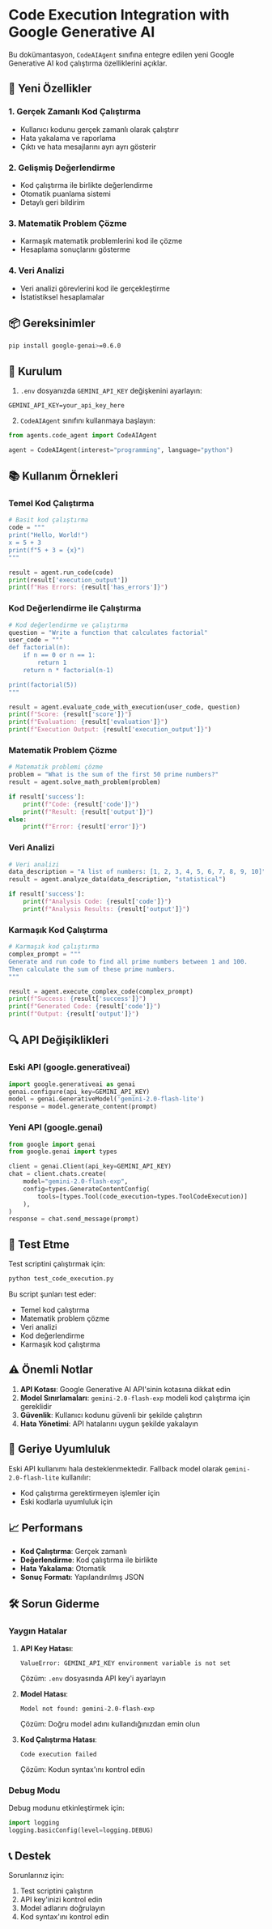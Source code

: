 # Code Execution Integration with Google Generative AI

Bu dokümantasyon, `CodeAIAgent` sınıfına entegre edilen yeni Google Generative AI kod çalıştırma özelliklerini açıklar.

## 🚀 Yeni Özellikler

### 1. Gerçek Zamanlı Kod Çalıştırma
- Kullanıcı kodunu gerçek zamanlı olarak çalıştırır
- Hata yakalama ve raporlama
- Çıktı ve hata mesajlarını ayrı ayrı gösterir

### 2. Gelişmiş Değerlendirme
- Kod çalıştırma ile birlikte değerlendirme
- Otomatik puanlama sistemi
- Detaylı geri bildirim

### 3. Matematik Problem Çözme
- Karmaşık matematik problemlerini kod ile çözme
- Hesaplama sonuçlarını gösterme

### 4. Veri Analizi
- Veri analizi görevlerini kod ile gerçekleştirme
- İstatistiksel hesaplamalar

## 📦 Gereksinimler

```bash
pip install google-genai>=0.6.0
```

## 🔧 Kurulum

1. `.env` dosyanızda `GEMINI_API_KEY` değişkenini ayarlayın:
```env
GEMINI_API_KEY=your_api_key_here
```

2. `CodeAIAgent` sınıfını kullanmaya başlayın:
```python
from agents.code_agent import CodeAIAgent

agent = CodeAIAgent(interest="programming", language="python")
```

## 📚 Kullanım Örnekleri

### Temel Kod Çalıştırma

```python
# Basit kod çalıştırma
code = """
print("Hello, World!")
x = 5 + 3
print(f"5 + 3 = {x}")
"""

result = agent.run_code(code)
print(result['execution_output'])
print(f"Has Errors: {result['has_errors']}")
```

### Kod Değerlendirme ile Çalıştırma

```python
# Kod değerlendirme ve çalıştırma
question = "Write a function that calculates factorial"
user_code = """
def factorial(n):
    if n == 0 or n == 1:
        return 1
    return n * factorial(n-1)

print(factorial(5))
"""

result = agent.evaluate_code_with_execution(user_code, question)
print(f"Score: {result['score']}")
print(f"Evaluation: {result['evaluation']}")
print(f"Execution Output: {result['execution_output']}")
```

### Matematik Problem Çözme

```python
# Matematik problemi çözme
problem = "What is the sum of the first 50 prime numbers?"
result = agent.solve_math_problem(problem)

if result['success']:
    print(f"Code: {result['code']}")
    print(f"Result: {result['output']}")
else:
    print(f"Error: {result['error']}")
```

### Veri Analizi

```python
# Veri analizi
data_description = "A list of numbers: [1, 2, 3, 4, 5, 6, 7, 8, 9, 10]"
result = agent.analyze_data(data_description, "statistical")

if result['success']:
    print(f"Analysis Code: {result['code']}")
    print(f"Analysis Results: {result['output']}")
```

### Karmaşık Kod Çalıştırma

```python
# Karmaşık kod çalıştırma
complex_prompt = """
Generate and run code to find all prime numbers between 1 and 100.
Then calculate the sum of these prime numbers.
"""

result = agent.execute_complex_code(complex_prompt)
print(f"Success: {result['success']}")
print(f"Generated Code: {result['code']}")
print(f"Output: {result['output']}")
```

## 🔍 API Değişiklikleri

### Eski API (google.generativeai)
```python
import google.generativeai as genai
genai.configure(api_key=GEMINI_API_KEY)
model = genai.GenerativeModel('gemini-2.0-flash-lite')
response = model.generate_content(prompt)
```

### Yeni API (google.genai)
```python
from google import genai
from google.genai import types

client = genai.Client(api_key=GEMINI_API_KEY)
chat = client.chats.create(
    model="gemini-2.0-flash-exp",
    config=types.GenerateContentConfig(
        tools=[types.Tool(code_execution=types.ToolCodeExecution)]
    ),
)
response = chat.send_message(prompt)
```

## 🧪 Test Etme

Test scriptini çalıştırmak için:

```bash
python test_code_execution.py
```

Bu script şunları test eder:
- Temel kod çalıştırma
- Matematik problem çözme
- Veri analizi
- Kod değerlendirme
- Karmaşık kod çalıştırma

## ⚠️ Önemli Notlar

1. **API Kotası**: Google Generative AI API'sinin kotasına dikkat edin
2. **Model Sınırlamaları**: `gemini-2.0-flash-exp` modeli kod çalıştırma için gereklidir
3. **Güvenlik**: Kullanıcı kodunu güvenli bir şekilde çalıştırın
4. **Hata Yönetimi**: API hatalarını uygun şekilde yakalayın

## 🔄 Geriye Uyumluluk

Eski API kullanımı hala desteklenmektedir. Fallback model olarak `gemini-2.0-flash-lite` kullanılır:
- Kod çalıştırma gerektirmeyen işlemler için
- Eski kodlarla uyumluluk için

## 📈 Performans

- **Kod Çalıştırma**: Gerçek zamanlı
- **Değerlendirme**: Kod çalıştırma ile birlikte
- **Hata Yakalama**: Otomatik
- **Sonuç Formatı**: Yapılandırılmış JSON

## 🛠️ Sorun Giderme

### Yaygın Hatalar

1. **API Key Hatası**:
   ```
   ValueError: GEMINI_API_KEY environment variable is not set
   ```
   Çözüm: `.env` dosyasında API key'i ayarlayın

2. **Model Hatası**:
   ```
   Model not found: gemini-2.0-flash-exp
   ```
   Çözüm: Doğru model adını kullandığınızdan emin olun

3. **Kod Çalıştırma Hatası**:
   ```
   Code execution failed
   ```
   Çözüm: Kodun syntax'ını kontrol edin

### Debug Modu

Debug modunu etkinleştirmek için:

```python
import logging
logging.basicConfig(level=logging.DEBUG)
```

## 📞 Destek

Sorunlarınız için:
1. Test scriptini çalıştırın
2. API key'inizi kontrol edin
3. Model adlarını doğrulayın
4. Kod syntax'ını kontrol edin 